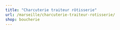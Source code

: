 ```yaml
---
title: "Charcuterie traiteur rôtisserie"
url: /marseille/charcuterie-traiteur-rotisserie/
shop: boucherie
---
```

